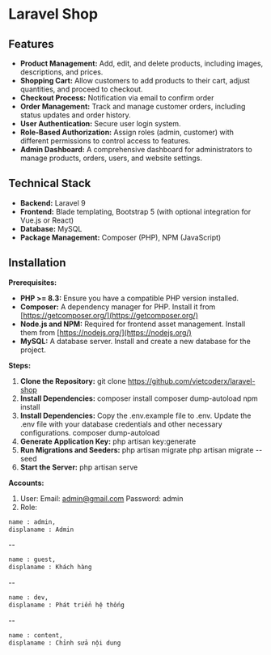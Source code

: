 # Laravel Shop

## Features

* **Product Management:** Add, edit, and delete products, including images, descriptions, and prices.
* **Shopping Cart:** Allow customers to add products to their cart, adjust quantities, and proceed to checkout.
* **Checkout Process:** Notification via email to confirm order
* **Order Management:** Track and manage customer orders, including status updates and order history.
* **User Authentication:** Secure user login system.
* **Role-Based Authorization:** Assign roles (admin, customer) with different permissions to control access to features.
* **Admin Dashboard:** A comprehensive dashboard for administrators to manage products, orders, users, and website settings.

## Technical Stack

* **Backend:** Laravel 9
* **Frontend:** Blade templating, Bootstrap 5 (with optional integration for Vue.js or React)
* **Database:** MySQL
* **Package Management:** Composer (PHP), NPM (JavaScript)

## Installation

**Prerequisites:**

* **PHP >= 8.3:** Ensure you have a compatible PHP version installed.
* **Composer:**  A dependency manager for PHP. Install it from [https://getcomposer.org/](https://getcomposer.org/)
* **Node.js and NPM:** Required for frontend asset management. Install them from [https://nodejs.org/](https://nodejs.org/)
* **MySQL:** A database server. Install and create a new database for the project.

**Steps:**
1. **Clone the Repository:**
    git clone https://github.com/vietcoderx/laravel-shop
2. **Install Dependencies:**
    composer install
    composer dump-autoload
    npm install
3. **Install Dependencies:**
    Copy the .env.example file to .env.
    Update the .env file with your database credentials and other necessary configurations.
    composer dump-autoload
4. **Generate Application Key:**
    php artisan key:generate
5. **Run Migrations and Seeders:**
    php artisan migrate
    php artisan migrate --seed
6. **Start the Server:**
php artisan serve

**Accounts:**
1. User:
	Email: admin@gmail.com
	Password: admin  
2. Role:
```sh
name : admin,
displaname : Admin
```
--
```sh
name : guest,
displaname : Khách hàng
```
--
```sh
name : dev, 
displaname : Phát triển hệ thống
```
--
```sh
name : content, 
displaname : Chỉnh sửa nội dung
```
